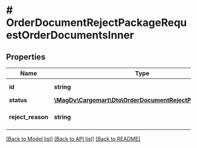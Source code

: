 # # OrderDocumentRejectPackageRequestOrderDocumentsInner

## Properties

Name | Type | Description | Notes
------------ | ------------- | ------------- | -------------
**id** | **string** | Идентификатор документа |
**status** | [**\MagDv\Cargomart\Dto\OrderDocumentRejectPackageStatus**](OrderDocumentRejectPackageStatus.md) |  |
**reject_reason** | **string** | Причина отклонения документа | [optional]

[[Back to Model list]](../../README.md#models) [[Back to API list]](../../README.md#endpoints) [[Back to README]](../../README.md)
